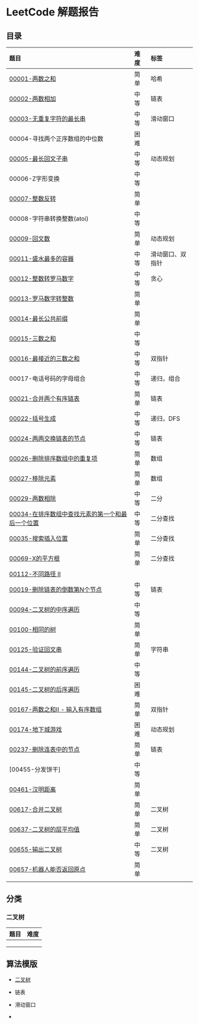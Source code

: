 # LeetCode 解题报告
## 目录

| 题目                                                         | 难度 | 标签             |
| :----------------------------------------------------------- | :--- | :--------------- |
| [00001-两数之和](/src/main/java/com/jsgygujun/code/problem/_00001_00100/_00001/Solution.java) | 简单 | 哈希             |
| [00002-两数相加](/src/main/java/com/jsgygujun/code/problem/_00001_00100/_00002/Solution.java) | 中等 | 链表             |
| [00003-无重复字符的最长串](/src/main/java/com/jsgygujun/code/problem/_00001_00100/_00003/Solution.java) | 中等 | 滑动窗口         |
| 00004-寻找两个正序数组的中位数                               | 困难 |                  |
| [00005-最长回文子串](/src/main/java/com/jsgygujun/code/problem/_00001_00100/_00005/Solution.java) | 中等 | 动态规划         |
| 00006-Z字形变换                                              | 中等 |                  |
| [00007-整数反转](/src/main/java/com/jsgygujun/code/problem/_00001_00100/_00007/Solution.java) | 简单 |                  |
| 00008-字符串转换整数(atoi)                                   | 中等 |                  |
| [00009-回文数](/src/main/java/com/jsgygujun/code/problem/_00001_00100/_00009/Solution.java) | 简单 | 动态规划         |
| [00011-盛水最多的容器](/src/main/java/com/jsgygujun/code/problem/_00001_00100/_00011/Solution.java) | 中等 | 滑动窗口、双指针 |
| [00012-整数转罗马数字](/src/main/java/com/jsgygujun/code/problem/_00001_00100/_00012/Solution.java) | 中等 | 贪心             |
| [00013-罗马数字转整数](/src/main/java/com/jsgygujun/code/problem/_00001_00100/_00013/Solution.java) | 简单 |                  |
| [00014-最长公共前缀](/src/main/java/com/jsgygujun/code/problem/_00001_00100/_00014/Solution.java) | 简单 |                  |
| [00015-三数之和](/src/main/java/com/jsgygujun/code/problem/_00001_00100/_00015/Solution.java) | 中等 |                  |
| [00016-最接近的三数之和](/src/main/java/com/jsgygujun/code/problem/_00001_00100/_00016/Solution.java) | 中等 | 双指针           |
| 00017-电话号码的字母组合                                     | 中等 | 递归，组合       |
| [00021-合并两个有序链表](/src/main/java/com/jsgygujun/code/problem/_00001_00100/_00021/Solution.java) | 简单 | 链表             |
| [00022-括号生成](/src/main/java/com/jsgygujun/code/problem/_00001_00100/_00022/Solution.java) | 中等 | 递归，DFS        |
| [00024-两两交换链表的节点](/src/main/java/com/jsgygujun/code/problem/_00001_00100/_00024/Solution.java) | 中等 | 链表             |
| [00026-删除排序数组中的重复项](/src/main/java/com/jsgygujun/code/problem/_00001_00100/_00026/Solution.java) | 简单 | 数组             |
| [00027-移除元素](/src/main/java/com/jsgygujun/code/problem/_00001_00100/_00027/Solution.java) | 简单 | 数组             |
| [00029-两数相除](/src/main/java/com/jsgygujun/code/problem/_00001_00100/_00029/Solution.java) | 中等 | 二分             |
| [00034-在排序数组中查找元素的第一个和最后一个位置](/src/main/java/com/jsgygujun/code/problem/_00001_00100/_00034/Solution.java) | 中等 | 二分查找         |
| [00035-搜索插入位置](/src/main/java/com/jsgygujun/code/problem/_00001_00100/_00035/Solution.java) | 简单 | 二分查找         |
| [00069-X的平方根](/src/main/java/com/jsgygujun/code/problem/_00001_00100/_00069/Solution.java) | 简单 | 二分查找         |
| [00112-不同路径 II]()                                        |      |                  |
| [00019-删除链表的倒数第N个节点](/src/main/java/com/jsgygujun/code/problem/_00019/README.md) | 中等 | 链表             |
| [00094-二叉树的中序遍历](/src/main/java/com/jsgygujun/code/problem/_00094/README.md) | 中等 |                  |
| [00100-相同的树](/src/main/java/com/jsgygujun/code/problem/_00100/README.md) | 简单 |                  |
| [00125-验证回文串](/src/main/java/com/jsgygujun/code/problem/_00125/README.md) | 简单 | 字符串           |
| [00144-二叉树的前序遍历](/src/main/java/com/jsgygujun/code/problem/_00144/README.md) | 中等 |                  |
| [00145-二叉树的后序遍历](/src/main/java/com/jsgygujun/code/problem/_00145/README.md) | 困难 |                  |
| [00167-两数之和II - 输入有序数组](/src/main/java/com/jsgygujun/code/problem/_00101_00200/_00167/Solution.java) | 简单 | 双指针           |
| [00174-地下城游戏](/src/main/java/com/jsgygujun/code/problem/_00101_00200/_00174/Solution.java) | 困难 | 动态规划         |
| [00237-删除连表中的节点](/src/main/java/com/jsgygujun/code/problem/_00237/README.md) | 简单 | 链表             |
| [00455-分发饼干]                                             | 中等 |                  |
| [00461-汉明距离](/src/main/java/com/jsgygujun/code/problem/_00461/README.md) | 简单 |                  |
| [00617-合并二叉树](/src/main/java/com/jsgygujun/code/problem/_00601_00700/_00617/Solution.java) | 简单 | 二叉树           |
| [00637-二叉树的层平均值](/src/main/java/com/jsgygujun/code/problem/_00601_00700/_00637/Solution.java) | 简单 | 二叉树           |
| [00655-输出二叉树](/src/main/java/com/jsgygujun/code/problem/_00601_00700/_00655/Solution.java) | 中等 | 二叉树           |
| [00657-机器人能否返回原点](/src/main/java/com/jsgygujun/code/problem/_00657/README.md) | 简单 |                  |
|                                                              |      |                  |

## 分类

### 二叉树

| 题目 | 难度 |
| ---- | ---- |
|      |      |
|      |      |
|      |      |



## 算法模版

- [二叉树](/src/main/java/com/jsgygujun/code/template/binary_tree/README.md)

- 链表
- 滑动窗口
- 